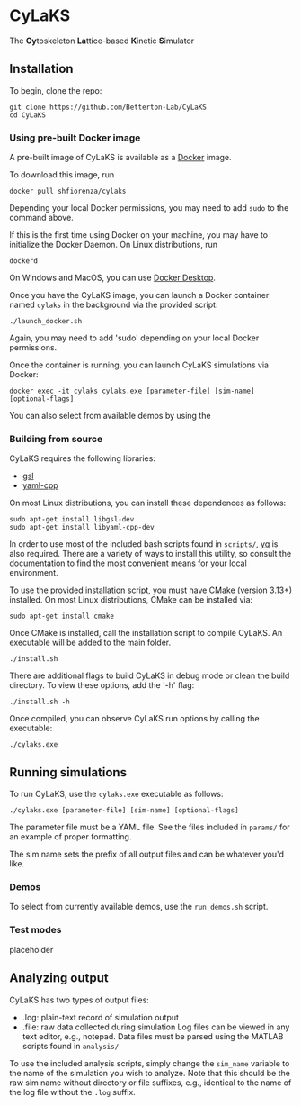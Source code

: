 # CyLaKS
The **Cy**toskeleton **La**ttice-based **K**inetic **S**imulator
## Installation
To begin, clone the repo:
```
git clone https://github.com/Betterton-Lab/CyLaKS
cd CyLaKS
```
### Using pre-built Docker image
A pre-built image of CyLaKS is available as a [Docker](https://www.docker.com/) image. 

To download this image, run
```
docker pull shfiorenza/cylaks
```
Depending your local Docker permissions, you may need to add `sudo` to the command above. 

If this is the first time using Docker on your machine, you may have to initialize the Docker Daemon. On Linux distributions, run
```
dockerd
```
On Windows and MacOS, you can use [Docker Desktop](https://www.docker.com/products/docker-desktop). 

Once you have the CyLaKS image, you can launch a Docker container named `cylaks` in the background via the provided script:
```
./launch_docker.sh
```
Again, you may need to add 'sudo' depending on your local Docker permissions. 

Once the container is running, you can launch CyLaKS simulations via Docker:
```
docker exec -it cylaks cylaks.exe [parameter-file] [sim-name] [optional-flags]
```
You can also select from available demos by using the 
### Building from source 
CyLaKS requires the following libraries:
 * [gsl](http://www.gnu.org/software/gsl/)
 * [yaml-cpp](https://github.com/jbeder/yaml-cpp)

On most Linux distributions, you can install these dependences as follows:
```	
sudo apt-get install libgsl-dev
sudo apt-get install libyaml-cpp-dev
```
In order to use most of the included bash scripts found in `scripts/`, [yq](https://github.com/mikefarah/yq) is also required. There are a variety of ways to install this utility, so consult the documentation to find the most convenient means for your local environment. 

To use the provided installation script, you must have CMake (version 3.13+) installed. On most Linux distributions, CMake can be installed via:
```
sudo apt-get install cmake
```
Once CMake is installed, call the installation script to compile CyLaKS. An executable will be added to the main folder. 
```
./install.sh 
```
There are additional flags to build CyLaKS in debug mode or clean the build directory. To view these options, add the '-h' flag:
```
./install.sh -h
```
Once compiled, you can observe CyLaKS run options by calling the executable:
```
./cylaks.exe
```
## Running simulations
To run CyLaKS, use the `cylaks.exe` executable as follows:
```
./cylaks.exe [parameter-file] [sim-name] [optional-flags]
```
The parameter file must be a YAML file. See the files included in `params/` for an example of proper formatting. 

The sim name sets the prefix of all output files and can be whatever you'd like. 
### Demos
To select from currently available demos, use the `run_demos.sh` script. 
### Test modes
placeholder

## Analyzing output
CyLaKS has two types of output files:
 * .log: plain-text record of simulation output
 * .file: raw data collected during simulation
Log files can be viewed in any text editor, e.g., notepad. Data files must be parsed using the MATLAB scripts found in `analysis/` 

To use the included analysis scripts, simply change the `sim_name` variable to the name of the simulation you wish to analyze. Note that this should be the raw sim name without directory or file suffixes, e.g., identical to the name of the log file without the `.log` suffix. 
